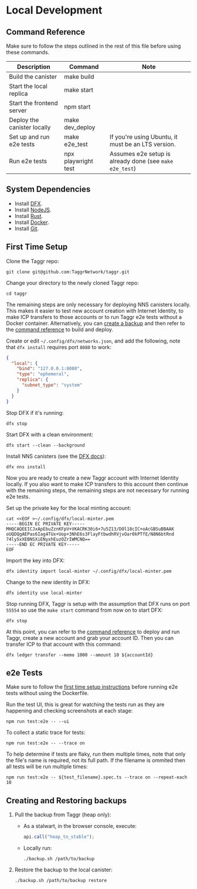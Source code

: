 # Local Development

## Command Reference

Make sure to follow the steps outlined in the rest of this file before using these commands.

| Description                 | Command             | Note                                                    |
| --------------------------- | ------------------- | ------------------------------------------------------- |
| Build the canister          | make build          |                                                         |
| Start the local replica     | make start          |                                                         |
| Start the frontend server   | npm start           |                                                         |
| Deploy the canister locally | make dev_deploy     |                                                         |
| Set up and run e2e tests    | make e2e_test       | If you're using Ubuntu, it must be an LTS version.      |
| Run e2e tests               | npx playwright test | Assumes e2e setup is already done (see `make e2e_test`) |

## System Dependencies

- Install [DFX](https://internetcomputer.org/docs/current/developer-docs/setup/install/).
- Install [NodeJS](https://nodejs.org/).
- Install [Rust](https://www.rust-lang.org/).
- Install [Docker](https://www.docker.com/).
- Install [Git](https://git-scm.com/).

## First Time Setup

Clone the Taggr repo:

```shell
git clone git@github.com:TaggrNetwork/taggr.git
```

Change your directory to the newly cloned Taggr repo:

```shell
cd taggr
```

The remaining steps are only necessary for deploying NNS canisters locally. This makes it easier to test new account creation with Internet Identity, to make ICP transfers to those accounts or to run Taggr e2e tests without a Docker container. Alternatively, you can [create a backup](#creating-and-restoring-backups) and then refer to the [command reference](#command-reference) to build and deploy.

Create or edit `~/.config/dfx/networks.json`, and add the following, note that `dfx install` requires port `8080` to work:

```json
{
  "local": {
    "bind": "127.0.0.1:8080",
    "type": "ephemeral",
    "replica": {
      "subnet_type": "system"
    }
  }
}
```

Stop DFX if it's running:

```shell
dfx stop
```

Start DFX with a clean environment:

```shell
dfx start --clean --background
```

Install NNS canisters (see the [DFX docs](https://github.com/dfinity/sdk/blob/master/docs/cli-reference/dfx-nns.md)):

```shell
dfx nns install
```

Now you are ready to create a new Taggr account with Internet Identity locally. If you also want to make ICP transfers to this account then continue with the remaining steps, the remaining steps are not necessary for running e2e tests.

Set up the private key for the local minting account:

```shell
cat <<EOF >~/.config/dfx/local-minter.pem
-----BEGIN EC PRIVATE KEY-----
MHQCAQEEICJxApEbuZznKFpV+VKACRK30i6+7u5Z13/DOl18cIC+oAcGBSuBBAAK
oUQDQgAEPas6Iag4TUx+Uop+3NhE6s3FlayFtbwdhRVjvOar0kPTfE/N8N6btRnd
74ly5xXEBNSXiENyxhEuzOZrIWMCNQ==
-----END EC PRIVATE KEY-----
EOF
```

Import the key into DFX:

```shell
dfx identity import local-minter ~/.config/dfx/local-minter.pem
```

Change to the new identity in DFX:

```shell
dfx identity use local-minter
```

Stop running DFX, Taggr is setup with the assumption that DFX runs on port `55554` so use the `make start` command from now on to start DFX:

```shell
dfx stop
```

At this point, you can refer to the [command reference](#command-reference) to deploy and run Taggr, create a new account and grab your account ID. Then you can transfer ICP to that account with this command:

```shell
dfx ledger transfer --memo 1000 --amount 10 ${accountId}
```

## e2e Tests

Make sure to follow the [first time setup instructions](#first-time-setup) before running e2e tests without using the Dockerfile.

Run the test UI, this is great for watching the tests run as they are happening and checking screenshots at each stage:

```shell
npm run test:e2e -- --ui
```

To collect a static trace for tests:

```shell
npm run test:e2e -- --trace on
```

To help determine if tests are flaky, run them multiple times, note that only the file's name is required, not its full path. If the filename is ommited then all tests will be run multiple times:

```shell
npm run test:e2e -- ${test_filename}.spec.ts --trace on --repeat-each 10
```

## Creating and Restoring backups

1. Pull the backup from Taggr (heap only):

   - As a stalwart, in the browser console, execute:
     ```js
     api.call("heap_to_stable");
     ```
   - Locally run:
     ```shell
     ./backup.sh /path/to/backup
     ```

2. Restore the backup to the local canister:
   ```shell
   ./backup.sh /path/to/backup restore
   ```
